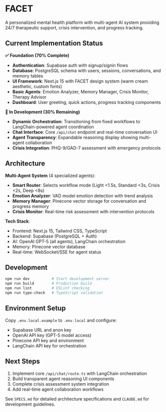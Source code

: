 # FACET

A personalized mental health platform with multi-agent AI system providing 24/7 therapeutic support, crisis intervention, and progress tracking.

## Current Implementation Status

**✅ Foundation (70% Complete)**
- **Authentication**: Supabase auth with signup/signin flows
- **Database**: PostgreSQL schema with users, sessions, conversations, and memory tables
- **UI Framework**: Next.js 15 with FACET design system (warm cream aesthetic, custom fonts)
- **Basic Agents**: Emotion Analyzer, Memory Manager, Crisis Monitor, Therapy Advisor
- **Dashboard**: User greeting, quick actions, progress tracking components

**🚧 In Development (30% Remaining)**
- **Dynamic Orchestration**: Transitioning from fixed workflows to LangChain-powered agent coordination
- **Chat Interface**: Core `/api/chat` endpoint and real-time conversation UI
- **Agent Transparency**: Expandable reasoning display showing multi-agent collaboration
- **Crisis Integration**: PHQ-9/GAD-7 assessment with emergency protocols

## Architecture

**Multi-Agent System** (4 specialized agents):
- **Smart Router**: Selects workflow mode (Light <1.5s, Standard <3s, Crisis <2s, Deep <8s)
- **Emotion Analyzer**: VAD model emotion detection with trend analysis
- **Memory Manager**: Pinecone vector storage for conversation and progress memory
- **Crisis Monitor**: Real-time risk assessment with intervention protocols

**Tech Stack**:
- Frontend: Next.js 15, Tailwind CSS, TypeScript
- Backend: Supabase (PostgreSQL + Auth)
- AI: OpenAI GPT-5 (all agents), LangChain orchestration
- Memory: Pinecone vector database
- Real-time: WebSocket/SSE for agent status

## Development

```bash
npm run dev          # Start development server
npm run build        # Production build  
npm run lint         # ESLint checking
npm run type-check   # TypeScript validation
```

## Environment Setup

Copy `.env.local.example` to `.env.local` and configure:
- Supabase URL and anon key
- OpenAI API key (GPT-5 model access)
- Pinecone API key and environment
- LangChain API key for orchestration

## Next Steps

1. Implement core `/api/chat/route.ts` with LangChain orchestration
2. Build transparent agent reasoning UI components
3. Complete crisis assessment system integration
4. Add real-time agent collaboration workflows

See `SPECS.md` for detailed architecture specifications and `CLAUDE.md` for development guidelines.
